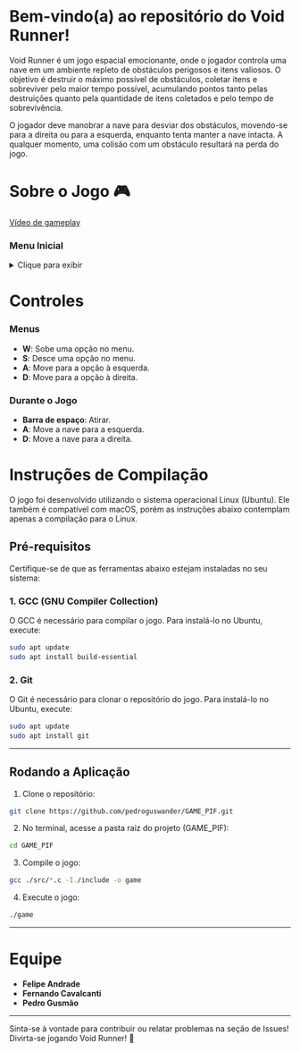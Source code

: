 # Bem-vindo(a) ao repositório do Void Runner!

Void Runner é um jogo espacial emocionante, onde o jogador controla uma nave em um ambiente repleto de obstáculos perigosos e itens valiosos. O objetivo é destruir o máximo possível de obstáculos, coletar itens e sobreviver pelo maior tempo possível, acumulando pontos tanto pelas destruições quanto pela quantidade de itens coletados e pelo tempo de sobrevivência. 

O jogador deve manobrar a nave para desviar dos obstáculos, movendo-se para a direita ou para a esquerda, enquanto tenta manter a nave intacta. A qualquer momento, uma colisão com um obstáculo resultará na perda do jogo. 

# Sobre o Jogo :video_game:

 [Vídeo de gameplay](https://youtu.be/1fVhMnWWz88)

### Menu Inicial

<details>
  <summary>Clique para exibir</summary>
  
  ![Menu Inicial](imgs/start_screen.png)
  
</details>

# Controles

### Menus

- **W**: Sobe uma opção no menu.
- **S**: Desce uma opção no menu.
- **A**: Move para a opção à esquerda.
- **D**: Move para a opção à direita.

### Durante o Jogo

- **Barra de espaço**: Atirar.
- **A**: Move a nave para a esquerda.
- **D**: Move a nave para a direita.

# Instruções de Compilação

O jogo foi desenvolvido utilizando o sistema operacional Linux (Ubuntu). Ele também é compatível com macOS, porém as instruções abaixo contemplam apenas a compilação para o Linux.

## Pré-requisitos

Certifique-se de que as ferramentas abaixo estejam instaladas no seu sistema:

### 1. GCC (GNU Compiler Collection)

O GCC é necessário para compilar o jogo. Para instalá-lo no Ubuntu, execute:

```bash
sudo apt update
sudo apt install build-essential
```

### 2. Git

O Git é necessário para clonar o repositório do jogo. Para instalá-lo no Ubuntu, execute:

```bash
sudo apt update
sudo apt install git
```

---

## Rodando a Aplicação

1. Clone o repositório:

```bash
git clone https://github.com/pedroguswander/GAME_PIF.git
```

2. No terminal, acesse a pasta raiz do projeto (GAME_PIF):

```bash
cd GAME_PIF
```

3. Compile o jogo:

```bash
gcc ./src/*.c -I./include -o game
```

4. Execute o jogo:

```bash
./game
```

---

# Equipe

- **Felipe Andrade**
- **Fernando Cavalcanti**
- **Pedro Gusmão**

---

Sinta-se à vontade para contribuir ou relatar problemas na seção de Issues! Divirta-se jogando Void Runner! 🚀
